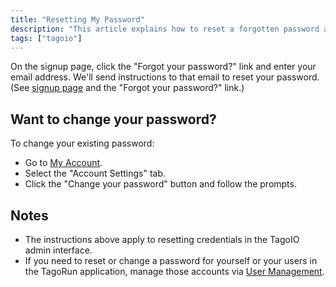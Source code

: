 ```yaml
---
title: "Resetting My Password"
description: "This article explains how to reset a forgotten password and how to change an existing password for TagoIO accounts, and clarifies where to manage passwords for the TagoRun application."
tags: ["tagoio"]
---
```

On the signup page, click the "Forgot your password?" link and enter your email address. We'll send instructions to that email to reset your password.  
(See [signup page](https://admin.tago.io/signup) and the "Forgot your password?" link.)

## Want to change your password?

To change your existing password:
- Go to [My Account](https://admin.tago.io/account).
- Select the "Account Settings" tab.
- Click the "Change your password" button and follow the prompts.

## Notes

- The instructions above apply to resetting credentials in the TagoIO admin interface.
- If you need to reset or change a password for yourself or your users in the TagoRun application, manage those accounts via [User Management](../tagorun/access-management/).